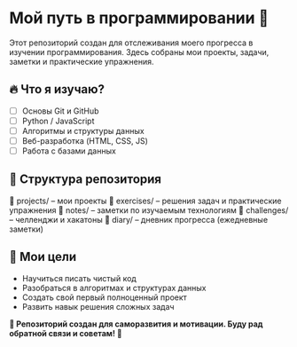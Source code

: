 # Мой путь в программировании 🚀

Этот репозиторий создан для отслеживания моего прогресса в изучении программирования. Здесь собраны мои проекты, задачи, заметки и практические упражнения.

## 🔥 Что я изучаю?
- [ ] Основы Git и GitHub
- [ ] Python / JavaScript
- [ ] Алгоритмы и структуры данных
- [ ] Веб-разработка (HTML, CSS, JS)
- [ ] Работа с базами данных

## 📂 Структура репозитория
📁 projects/ – мои проекты
📁 exercises/ – решения задач и практические упражнения
📁 notes/ – заметки по изучаемым технологиям
📁 challenges/ – челленджи и хакатоны
📁 diary/ – дневник прогресса (ежедневные заметки)
## 🎯 Мои цели
- Научиться писать чистый код
- Разобраться в алгоритмах и структурах данных
- Создать свой первый полноценный проект
- Развить навык решения сложных задач

**📝 Репозиторий создан для саморазвития и мотивации. Буду рад обратной связи и советам! 🚀**
